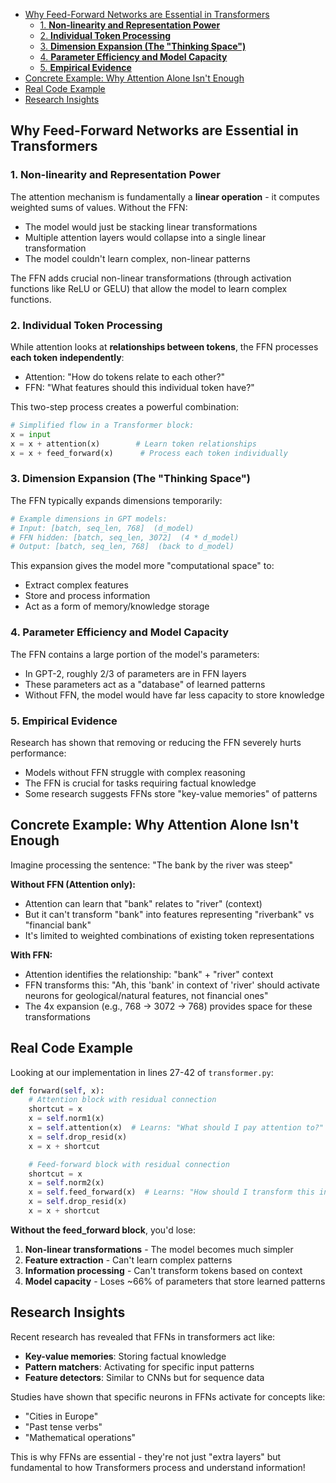 <!--toc:start-->

- [Why Feed-Forward Networks are Essential in Transformers](#why-feed-forward-networks-are-essential-in-transformers)
  - [1. **Non-linearity and Representation Power**](#1-non-linearity-and-representation-power)
  - [2. **Individual Token Processing**](#2-individual-token-processing)
  - [3. **Dimension Expansion (The "Thinking Space")**](#3-dimension-expansion-the-thinking-space)
  - [4. **Parameter Efficiency and Model Capacity**](#4-parameter-efficiency-and-model-capacity)
  - [5. **Empirical Evidence**](#5-empirical-evidence)
- [Concrete Example: Why Attention Alone Isn't Enough](#concrete-example-why-attention-alone-isnt-enough)
- [Real Code Example](#real-code-example)
- [Research Insights](#research-insights)
<!--toc:end-->

## Why Feed-Forward Networks are Essential in Transformers

### 1. **Non-linearity and Representation Power**

The attention mechanism is fundamentally a **linear operation** - it computes weighted sums of values. Without the FFN:

- The model would just be stacking linear transformations
- Multiple attention layers would collapse into a single linear transformation
- The model couldn't learn complex, non-linear patterns

The FFN adds crucial non-linear transformations (through activation functions like ReLU or GELU) that allow the model to learn complex functions.

### 2. **Individual Token Processing**

While attention looks at **relationships between tokens**, the FFN processes **each token independently**:

- Attention: "How do tokens relate to each other?"
- FFN: "What features should this individual token have?"

This two-step process creates a powerful combination:

```python
# Simplified flow in a Transformer block:
x = input
x = x + attention(x)        # Learn token relationships
x = x + feed_forward(x)      # Process each token individually
```

### 3. **Dimension Expansion (The "Thinking Space")**

The FFN typically expands dimensions temporarily:

```python
# Example dimensions in GPT models:
# Input: [batch, seq_len, 768]  (d_model)
# FFN hidden: [batch, seq_len, 3072]  (4 * d_model)
# Output: [batch, seq_len, 768]  (back to d_model)
```

This expansion gives the model more "computational space" to:

- Extract complex features
- Store and process information
- Act as a form of memory/knowledge storage

### 4. **Parameter Efficiency and Model Capacity**

The FFN contains a large portion of the model's parameters:

- In GPT-2, roughly 2/3 of parameters are in FFN layers
- These parameters act as a "database" of learned patterns
- Without FFN, the model would have far less capacity to store knowledge

### 5. **Empirical Evidence**

Research has shown that removing or reducing the FFN severely hurts performance:

- Models without FFN struggle with complex reasoning
- The FFN is crucial for tasks requiring factual knowledge
- Some research suggests FFNs store "key-value memories" of patterns

## Concrete Example: Why Attention Alone Isn't Enough

Imagine processing the sentence: "The bank by the river was steep"

**Without FFN (Attention only):**

- Attention can learn that "bank" relates to "river" (context)
- But it can't transform "bank" into features representing "riverbank" vs "financial bank"
- It's limited to weighted combinations of existing token representations

**With FFN:**

- Attention identifies the relationship: "bank" + "river" context
- FFN transforms this: "Ah, this 'bank' in context of 'river' should activate neurons for geological/natural features, not financial ones"
- The 4x expansion (e.g., 768 → 3072 → 768) provides space for these transformations

## Real Code Example

Looking at our implementation in lines 27-42 of `transformer.py`:

```python path="/home/pops/learn/ai/genai/llm-from-scratch/gpt_architecture/transformer.py" start=27 end=40
def forward(self, x):
    # Attention block with residual connection
    shortcut = x
    x = self.norm1(x)
    x = self.attention(x)  # Learns: "What should I pay attention to?"
    x = self.drop_resid(x)
    x = x + shortcut

    # Feed-forward block with residual connection
    shortcut = x
    x = self.norm2(x)
    x = self.feed_forward(x)  # Learns: "How should I transform this information?"
    x = self.drop_resid(x)
    x = x + shortcut
```

**Without the feed_forward block**, you'd lose:

1. **Non-linear transformations** - The model becomes much simpler
2. **Feature extraction** - Can't learn complex patterns
3. **Information processing** - Can't transform tokens based on context
4. **Model capacity** - Loses ~66% of parameters that store learned patterns

## Research Insights

Recent research has revealed that FFNs in transformers act like:

- **Key-value memories**: Storing factual knowledge
- **Pattern matchers**: Activating for specific input patterns
- **Feature detectors**: Similar to CNNs but for sequence data

Studies have shown that specific neurons in FFNs activate for concepts like:

- "Cities in Europe"
- "Past tense verbs"
- "Mathematical operations"

This is why FFNs are essential - they're not just "extra layers" but fundamental to how Transformers process and understand information!